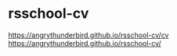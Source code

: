# rsschool-cv
https://angrythunderbird.github.io/rsschool-cv/cv
https://angrythunderbird.github.io/rsschool-cv/
